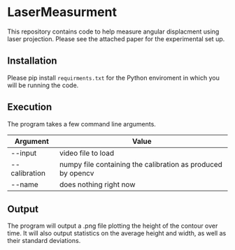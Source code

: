 # LaserMeasurment

This repository contains code to help measure angular displacment using laser projection. Please see the attached paper for the experimental set up.

## Installation

Please pip install `requirments.txt` for the Python enviroment in which you will be running the code.

## Execution

The program takes a few command line arguments.

| Argument  | Value |
| ------------- | ------------- |
| --input  | video file to load  |
| --calibration  | numpy file containing the calibration as produced by opencv  |
| --name  | does nothing right now  |

## Output
The program will output a .png file plotting the height of the contour over time. 
It will also output statistics on the average height and width, as well as their standard deviations.
